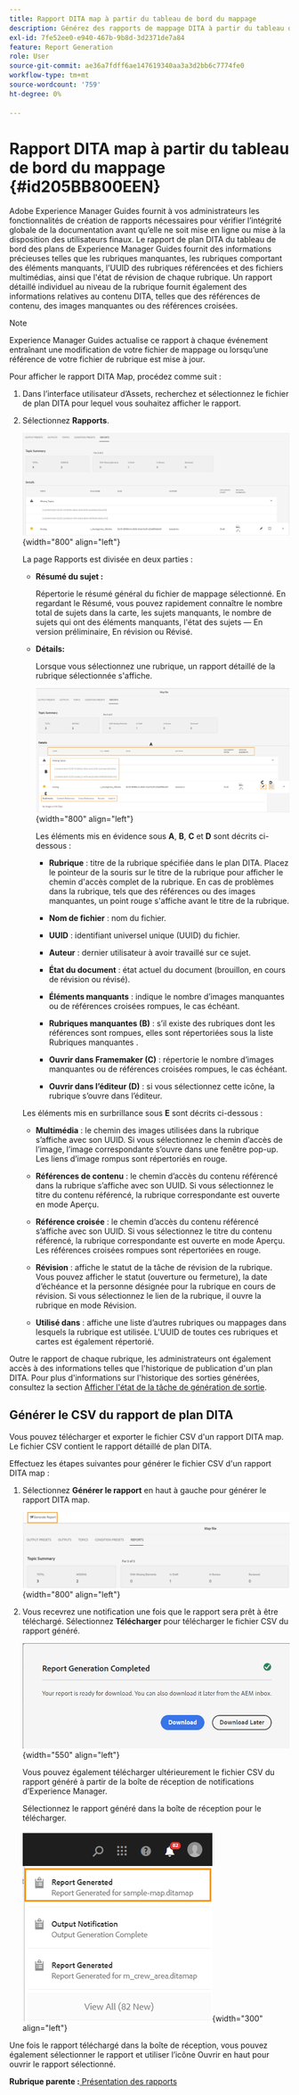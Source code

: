```yaml
---
title: Rapport DITA map à partir du tableau de bord du mappage
description: Générez des rapports de mappage DITA à partir du tableau de bord de mappage dans AEM Guides. Découvrez comment générer le fichier CSV d'un rapport DITA map.
exl-id: 7fe52ee0-e940-467b-9b8d-3d2371de7a84
feature: Report Generation
role: User
source-git-commit: ae36a7fdff6ae147619340aa3a3d2bb6c7774fe0
workflow-type: tm+mt
source-wordcount: '759'
ht-degree: 0%

---
```


# Rapport DITA map à partir du tableau de bord du mappage {#id205BB800EEN}

Adobe Experience Manager Guides fournit à vos administrateurs les fonctionnalités de création de rapports nécessaires pour vérifier l’intégrité globale de la documentation avant qu’elle ne soit mise en ligne ou mise à la disposition des utilisateurs finaux. Le rapport de plan DITA du tableau de bord des plans de Experience Manager Guides fournit des informations précieuses telles que les rubriques manquantes, les rubriques comportant des éléments manquants, l&#39;UUID des rubriques référencées et des fichiers multimédias, ainsi que l&#39;état de révision de chaque rubrique. Un rapport détaillé individuel au niveau de la rubrique fournit également des informations relatives au contenu DITA, telles que des références de contenu, des images manquantes ou des références croisées.

>[!NOTE]
>
>Experience Manager Guides actualise ce rapport à chaque événement entraînant une modification de votre fichier de mappage ou lorsqu’une référence de votre fichier de rubrique est mise à jour.

Pour afficher le rapport DITA Map, procédez comme suit :

1. Dans l’interface utilisateur d’Assets, recherchez et sélectionnez le fichier de plan DITA pour lequel vous souhaitez afficher le rapport.

1. Sélectionnez **Rapports**.

   ![](images/reports-page-uuid-new.png){width="800" align="left"}

   La page Rapports est divisée en deux parties :

   - **Résumé du sujet :**

     Répertorie le résumé général du fichier de mappage sélectionné. En regardant le Résumé, vous pouvez rapidement connaître le nombre total de sujets dans la carte, les sujets manquants, le nombre de sujets qui ont des éléments manquants, l&#39;état des sujets — En version préliminaire, En révision ou Révisé.

   - **Détails:**

     Lorsque vous sélectionnez une rubrique, un rapport détaillé de la rubrique sélectionnée s&#39;affiche.

     ![](images/detailed-report-uuid-new.png){width="800" align="left"}

     Les éléments mis en évidence sous **A**, **B**, **C** et **D** sont décrits ci-dessous :

      - **Rubrique** : titre de la rubrique spécifiée dans le plan DITA. Placez le pointeur de la souris sur le titre de la rubrique pour afficher le chemin d&#39;accès complet de la rubrique. En cas de problèmes dans la rubrique, tels que des références ou des images manquantes, un point rouge s&#39;affiche avant le titre de la rubrique.

      - **Nom de fichier** : nom du fichier.

      - **UUID** : identifiant universel unique \(UUID\) du fichier.

      - **Auteur** : dernier utilisateur à avoir travaillé sur ce sujet.

      - **État du document** : état actuel du document (brouillon, en cours de révision ou révisé).

      - **Éléments manquants** : indique le nombre d’images manquantes ou de références croisées rompues, le cas échéant.

      - **Rubriques manquantes \(B\)** : s’il existe des rubriques dont les références sont rompues, elles sont répertoriées sous la liste Rubriques manquantes .

      - **Ouvrir dans Framemaker \(C\)** : répertorie le nombre d’images manquantes ou de références croisées rompues, le cas échéant.

      - **Ouvrir dans l’éditeur \(D\)** : si vous sélectionnez cette icône, la rubrique s’ouvre dans l’éditeur.


   Les éléments mis en surbrillance sous **E** sont décrits ci-dessous :

   - **Multimédia** : le chemin des images utilisées dans la rubrique s’affiche avec son UUID. Si vous sélectionnez le chemin d’accès de l’image, l’image correspondante s’ouvre dans une fenêtre pop-up. Les liens d’image rompus sont répertoriés en rouge.

   - **Références de contenu** : le chemin d’accès du contenu référencé dans la rubrique s’affiche avec son UUID. Si vous sélectionnez le titre du contenu référencé, la rubrique correspondante est ouverte en mode Aperçu.

   - **Référence croisée** : le chemin d’accès du contenu référencé s’affiche avec son UUID. Si vous sélectionnez le titre du contenu référencé, la rubrique correspondante est ouverte en mode Aperçu. Les références croisées rompues sont répertoriées en rouge.

   - **Révision** : affiche le statut de la tâche de révision de la rubrique. Vous pouvez afficher le statut \(ouverture ou fermeture\), la date d’échéance et la personne désignée pour la rubrique en cours de révision. Si vous sélectionnez le lien de la rubrique, il ouvre la rubrique en mode Révision.

   - **Utilisé dans** : affiche une liste d’autres rubriques ou mappages dans lesquels la rubrique est utilisée. L&#39;UUID de toutes ces rubriques et cartes est également répertorié.

Outre le rapport de chaque rubrique, les administrateurs ont également accès à des informations telles que l&#39;historique de publication d&#39;un plan DITA. Pour plus d&#39;informations sur l&#39;historique des sorties générées, consultez la section [Afficher l&#39;état de la tâche de génération de sortie](generate-output-for-a-dita-map.md#viewing_output_history).

## Générer le CSV du rapport de plan DITA

Vous pouvez télécharger et exporter le fichier CSV d&#39;un rapport DITA map. Le fichier CSV contient le rapport détaillé de plan DITA.

Effectuez les étapes suivantes pour générer le fichier CSV d&#39;un rapport DITA map :

1. Sélectionnez **Générer le rapport** en haut à gauche pour générer le rapport DITA map.

   ![](images/generate-DITA-map-report-new.png){width="800" align="left"}

1. Vous recevrez une notification une fois que le rapport sera prêt à être téléchargé. Sélectionnez **Télécharger** pour télécharger le fichier CSV du rapport généré.

   ![](images/download-report-dialog-new.png){width="550" align="left"}


   Vous pouvez également télécharger ultérieurement le fichier CSV du rapport généré à partir de la boîte de réception de notifications d’Experience Manager.

   Sélectionnez le rapport généré dans la boîte de réception pour le télécharger.

   ![](images/report-inbox--notification.png){width="300" align="left"}

Une fois le rapport téléchargé dans la boîte de réception, vous pouvez également sélectionner le rapport et utiliser l’icône Ouvrir en haut pour ouvrir le rapport sélectionné.

**Rubrique parente :**[ Présentation des rapports](reports-intro.md)
